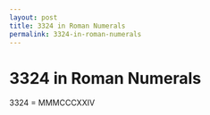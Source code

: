 ```yaml
---
layout: post
title: 3324 in Roman Numerals
permalink: 3324-in-roman-numerals
---
```


# 3324 in Roman Numerals

3324 = MMMCCCXXIV

